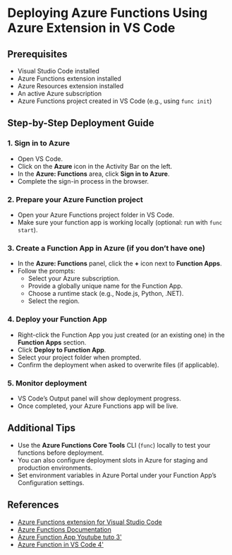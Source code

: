 # Deploying Azure Functions Using Azure Extension in VS Code

## Prerequisites
- Visual Studio Code installed
- Azure Functions extension installed
- Azure Resources extension installed
- An active Azure subscription
- Azure Functions project created in VS Code (e.g., using `func init`)

## Step-by-Step Deployment Guide

### 1. Sign in to Azure
- Open VS Code.
- Click on the **Azure** icon in the Activity Bar on the left.
- In the **Azure: Functions** area, click **Sign in to Azure**.
- Complete the sign-in process in the browser.

### 2. Prepare your Azure Function project
- Open your Azure Functions project folder in VS Code.
- Make sure your function app is working locally (optional: run with `func start`).

### 3. Create a Function App in Azure (if you don’t have one)
- In the **Azure: Functions** panel, click the **+** icon next to **Function Apps**.
- Follow the prompts:
  - Select your Azure subscription.
  - Provide a globally unique name for the Function App.
  - Choose a runtime stack (e.g., Node.js, Python, .NET).
  - Select the region.

### 4. Deploy your Function App
- Right-click the Function App you just created (or an existing one) in the **Function Apps** section.
- Click **Deploy to Function App**.
- Select your project folder when prompted.
- Confirm the deployment when asked to overwrite files (if applicable).

### 5. Monitor deployment
- VS Code’s Output panel will show deployment progress.
- Once completed, your Azure Functions app will be live.

## Additional Tips
- Use the **Azure Functions Core Tools** CLI (`func`) locally to test your functions before deployment.
- You can also configure deployment slots in Azure for staging and production environments.
- Set environment variables in Azure Portal under your Function App’s Configuration settings.

## References
- [Azure Functions extension for Visual Studio Code](https://marketplace.visualstudio.com/items?itemName=ms-azuretools.vscode-azurefunctions)
- [Azure Functions Documentation](https://learn.microsoft.com/azure/azure-functions/)
- [Azure Function App Youtube tuto 3'](https://www.youtube.com/watch?v=7-P2hRFWmHY)
- [Azure Function in VS Code 4'](https://www.youtube.com/watch?v=p9JFMjU3LZ8)